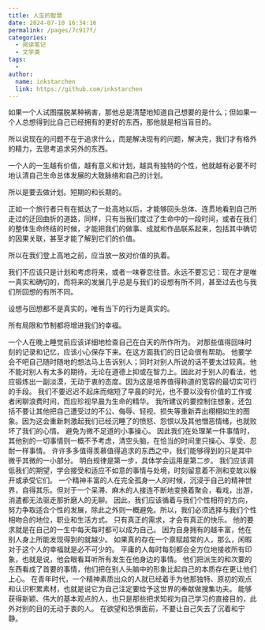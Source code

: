 ```yaml
---
title: 人生的智慧
date: 2024-07-10 16:34:16
permalink: /pages/7c917f/
categories:
  - 阅读笔记
  - 文学类
tags:
  - 
author: 
  name: inkstarchen
  link: https://github.com/inkstarchen
---
```

如果一个人试图摆脱某种祸害，那他总是清楚地知道自己想要的是什么；但如果一个人总想得到比自己已经拥有的更好的东西，那他就是相当盲目的。

<!-- more -->

所以说现在的问题不在于追求什么，而是解决现有的问题，解决完，我们才有格外的精力，去思考追求另外的东西。

一个人的一生越有价值，越有意义和计划，越具有独特的个性，他就越有必要不时地认清自己生命总体发展的大致脉络和自己的计划。

所以是要去做计划。短期的和长期的。

正如一个旅行者只有在抵达了一处高地以后，才能够回头总体、连贯地看到自己所走过的迂回曲折的道路，同样，只有当我们度过了生命中的一段时间，或者在我们的整体生命终结的时候，才能把我们的做事、成就和作品联系起来，包括其中确切的因果关联，甚至才能了解到它们的价值。

所以在我们登上高地之前，应当放一放对价值的执着。

我们不应该只是计划和考虑将来，或者一味眷恋往昔。永远不要忘记：现在才是唯一真实和确切的，而将来的发展几乎总是与我们的设想有所不同，甚至过去也与我们所回想的有所不同。

设想与回想都不是真实的，唯有当下的行为是真实的。

所有局限和节制都将增进我们的幸福。

一个人在晚上睡觉前应该详细地检查自己在白天的所作所为。
对那些值得回味时刻的记录和记忆，应该小心保存下来。在这方面我们的日记会很有帮助。
他要学会不吧自己随时随地的想法马上告诉别人；同时对别人所说的话不要太过较真。他不能对别人有太多的期待，无论在道德上抑或在智力上。因此对于别人的看法，他应锻炼出一副淡漠，无动于衷的态度。因为这是培养值得称道的宽容的最切实可行的手段。
我们不要迟迟不起床而缩短了早晨的时光，也不要以没有价值的工作或者闲聊浪费时间，而应珍视早晨为生命的精华。
我所建议的要控制住想象，还包括不要让其他把自己遭受过的不公、侮辱、轻视、损失等重新弄出栩栩如生的图象。因为这会重新刺激起我们已经沉睡了的愤怒、怨恨以及其他憎恶情绪，也就败坏了我们的心情。
避免为微不足道的小事操心。
因此我们在处理某一件事情时，其他别的一切事情则一概不予考虑，清空头脑，在恰当的时间里只操心、享受、忍耐一样事情。
许许多多值得羡慕值得追求的东西之中，我们能够得到的只是其中微乎其微的一小部分。
明白规律是第一步，具体学会运用是第二步。
我们应该调低我们的期望，学会接受和适应不如意的事情与处境，时刻留意着不测和变故以躲开或承受它们。
一个精神丰富的人在完全孤身一人的时候，沉浸于自己的精神世界，自得其乐。但对于一个呆滞、麻木的人接连不断地变换着聚会，看戏，出游，消遣都无法驱走那折磨人的无聊。
因此，我们应该循着与我们个性相符的方向，努力争取适合个性的发展，除此之外则一概避免。所以，我们必须选择与我们个性相吻合的地位，职业和生活方式。
只有真正的需求，才会有真正的快乐。
他的要求就是在自己的一生中每天每时都可以成为自己。
因为自身拥有的越丰富，他在别人身上所能发现得到的就越少。
如果真的存在一个禀赋超常的人，那么，闲暇对于这个人的幸福就是必不可少的。
平庸的人每时每刻都会全方位地接收所有印象，也就是说，他会眼看耳听所有发生在他身边的事情。
他们把派生的和次要的东西看成了首要的事情，他们把在别人头脑中的形象比起自己的本质存在更让他们上心。
在青年时代，一个精神素质出众的人就已经着手为他那独特、原初的观点和认识积累素材，也就是说它为自己注定要给予这世界的奉献做搜集功夫。
能够获得新颖、伟大的基本观点的人，也只是那些把求知视为自己学习的直接目的，此外对别的目的无动于衷的人。
在欲望和恐惧面前，不要让自己失去了沉着和宁静。
